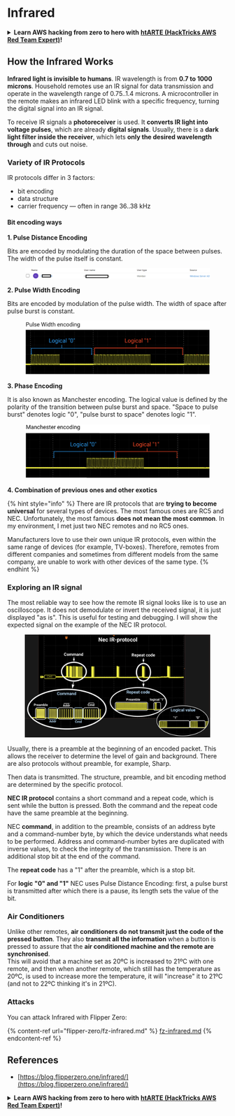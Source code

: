 # Infrared

<details>

<summary><strong>Learn AWS hacking from zero to hero with</strong> <a href="https://training.hacktricks.xyz/courses/arte"><strong>htARTE (HackTricks AWS Red Team Expert)</strong></a><strong>!</strong></summary>

Other ways to support HackTricks:

* If you want to see your **company advertised in HackTricks** or **download HackTricks in PDF** Check the [**SUBSCRIPTION PLANS**](https://github.com/sponsors/carlospolop)!
* Get the [**official PEASS & HackTricks swag**](https://peass.creator-spring.com)
* Discover [**The PEASS Family**](https://opensea.io/collection/the-peass-family), our collection of exclusive [**NFTs**](https://opensea.io/collection/the-peass-family)
* **Join the** 💬 [**Discord group**](https://discord.gg/hRep4RUj7f) or the [**telegram group**](https://t.me/peass) or **follow** us on **Twitter** 🐦 [**@carlospolopm**](https://twitter.com/hacktricks\_live)**.**
* **Share your hacking tricks by submitting PRs to the** [**HackTricks**](https://github.com/carlospolop/hacktricks) and [**HackTricks Cloud**](https://github.com/carlospolop/hacktricks-cloud) github repos.

</details>

## How the Infrared Works <a href="#how-the-infrared-port-works" id="how-the-infrared-port-works"></a>

**Infrared light is invisible to humans**. IR wavelength is from **0.7 to 1000 microns**. Household remotes use an IR signal for data transmission and operate in the wavelength range of 0.75..1.4 microns. A microcontroller in the remote makes an infrared LED blink with a specific frequency, turning the digital signal into an IR signal.

To receive IR signals a **photoreceiver** is used. It **converts IR light into voltage pulses**, which are already **digital signals**. Usually, there is a **dark light filter inside the receiver**, which lets **only the desired wavelength through** and cuts out noise.

### Variety of IR Protocols <a href="#variety-of-ir-protocols" id="variety-of-ir-protocols"></a>

IR protocols differ in 3 factors:

* bit encoding
* data structure
* carrier frequency — often in range 36..38 kHz

#### Bit encoding ways <a href="#bit-encoding-ways" id="bit-encoding-ways"></a>

**1. Pulse Distance Encoding**

Bits are encoded by modulating the duration of the space between pulses. The width of the pulse itself is constant.

<figure><img src="../../.gitbook/assets/image (295).png" alt=""><figcaption></figcaption></figure>

**2. Pulse Width Encoding**

Bits are encoded by modulation of the pulse width. The width of space after pulse burst is constant.

<figure><img src="../../.gitbook/assets/image (282).png" alt=""><figcaption></figcaption></figure>

**3. Phase Encoding**

It is also known as Manchester encoding. The logical value is defined by the polarity of the transition between pulse burst and space. "Space to pulse burst" denotes logic "0", "pulse burst to space" denotes logic "1".

<figure><img src="../../.gitbook/assets/image (634).png" alt=""><figcaption></figcaption></figure>

**4. Combination of previous ones and other exotics**

{% hint style="info" %}
There are IR protocols that are **trying to become universal** for several types of devices. The most famous ones are RC5 and NEC. Unfortunately, the most famous **does not mean the most common**. In my environment, I met just two NEC remotes and no RC5 ones.

Manufacturers love to use their own unique IR protocols, even within the same range of devices (for example, TV-boxes). Therefore, remotes from different companies and sometimes from different models from the same company, are unable to work with other devices of the same type.
{% endhint %}

### Exploring an IR signal

The most reliable way to see how the remote IR signal looks like is to use an oscilloscope. It does not demodulate or invert the received signal, it is just displayed "as is". This is useful for testing and debugging. I will show the expected signal on the example of the NEC IR protocol.

<figure><img src="../../.gitbook/assets/image (235).png" alt=""><figcaption></figcaption></figure>

Usually, there is a preamble at the beginning of an encoded packet. This allows the receiver to determine the level of gain and background. There are also protocols without preamble, for example, Sharp.

Then data is transmitted. The structure, preamble, and bit encoding method are determined by the specific protocol.

**NEC IR protocol** contains a short command and a repeat code, which is sent while the button is pressed. Both the command and the repeat code have the same preamble at the beginning.

NEC **command**, in addition to the preamble, consists of an address byte and a command-number byte, by which the device understands what needs to be performed. Address and command-number bytes are duplicated with inverse values, to check the integrity of the transmission. There is an additional stop bit at the end of the command.

The **repeat code** has a "1" after the preamble, which is a stop bit.

For **logic "0" and "1"** NEC uses Pulse Distance Encoding: first, a pulse burst is transmitted after which there is a pause, its length sets the value of the bit.

### Air Conditioners

Unlike other remotes, **air conditioners do not transmit just the code of the pressed button**. They also **transmit all the information** when a button is pressed to assure that the **air conditioned machine and the remote are synchronised**.\
This will avoid that a machine set as 20ºC is increased to 21ºC with one remote, and then when another remote, which still has the temperature as 20ºC, is used to increase more the temperature, it will "increase" it to 21ºC (and not to 22ºC thinking it's in 21ºC).

### Attacks

You can attack Infrared with Flipper Zero:

{% content-ref url="flipper-zero/fz-infrared.md" %}
[fz-infrared.md](flipper-zero/fz-infrared.md)
{% endcontent-ref %}

## References

* [https://blog.flipperzero.one/infrared/](https://blog.flipperzero.one/infrared/)

<details>

<summary><strong>Learn AWS hacking from zero to hero with</strong> <a href="https://training.hacktricks.xyz/courses/arte"><strong>htARTE (HackTricks AWS Red Team Expert)</strong></a><strong>!</strong></summary>

Other ways to support HackTricks:

* If you want to see your **company advertised in HackTricks** or **download HackTricks in PDF** Check the [**SUBSCRIPTION PLANS**](https://github.com/sponsors/carlospolop)!
* Get the [**official PEASS & HackTricks swag**](https://peass.creator-spring.com)
* Discover [**The PEASS Family**](https://opensea.io/collection/the-peass-family), our collection of exclusive [**NFTs**](https://opensea.io/collection/the-peass-family)
* **Join the** 💬 [**Discord group**](https://discord.gg/hRep4RUj7f) or the [**telegram group**](https://t.me/peass) or **follow** us on **Twitter** 🐦 [**@carlospolopm**](https://twitter.com/hacktricks\_live)**.**
* **Share your hacking tricks by submitting PRs to the** [**HackTricks**](https://github.com/carlospolop/hacktricks) and [**HackTricks Cloud**](https://github.com/carlospolop/hacktricks-cloud) github repos.

</details>

